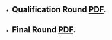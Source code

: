 * ## Qualification Round [PDF](https://drive.google.com/open?id=0B7pnI6IXRy5MY0piS1B3X1lhU2c).
* ## Final Round [PDF](https://drive.google.com/open?id=0B7pnI6IXRy5Mek5MSUFmeG9aU1k).
